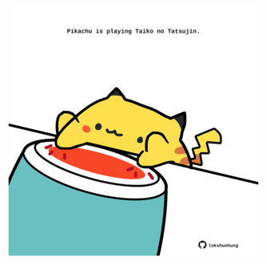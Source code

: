 <!-- built at 29/04/2024, 08:00:49 UTC -->
<p align="center">
  <img width="500" height="500" src="./ReadmeImage.svg">
</p>
